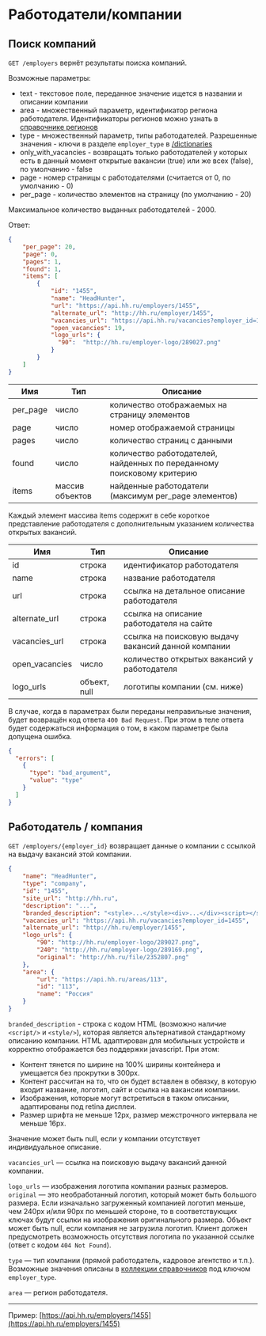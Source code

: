 # Работодатели/компании


<a name="search"></a>
## Поиск компаний

`GET /employers` вернёт результаты поиска компаний.

Возможные параметры:

 * text - текстовое поле, переданное значение ищется в названии и описании компании
 * area - множественный параметр, идентификатор региона работодателя. Идентификаторы регионов можно узнать в [справочнике регионов](areas.md)
 * type - множественный параметр, типы работодателей. Разрешенные значения - ключи в разделе `employer_type` в [/dictionaries](dictionaries.md)
 * only_with_vacancies - возвращать только работодателей у которых есть в данный момент открытые вакансии (true) или же всех (false), по умолчанию - false
 * page - номер страницы с работодателями (считается от 0, по умолчанию - 0)
 * per_page - количество элементов на страницу (по умолчанию - 20)

Максимальное количество выданных работодателей - 2000.

Ответ:

```json
{
    "per_page": 20,
    "page": 0,
    "pages": 1,
    "found": 1,
    "items": [
        {
            "id": "1455",
            "name": "HeadHunter",
            "url": "https://api.hh.ru/employers/1455",
            "alternate_url": "http://hh.ru/employer/1455",
            "vacancies_url": "https://api.hh.ru/vacancies?employer_id=1455",
            "open_vacancies": 19,
            "logo_urls": {
              "90":  "http://hh.ru/employer-logo/289027.png"
            }
        }
    ]
}
```

 Имя | Тип | Описание
 --- | --- | ---
 per_page | число | количество отображаемых на страницу элементов
 page | число | номер отображаемой страницы
 pages | число | количество страниц с данными
 found | число | количество работодателей, найденных по переданному поисковому критерию
 items | массив объектов | найденные работодатели (максимум per_page элементов)

Каждый элемент массива items содержит в себе короткое представление работодателя с дополнительным указанием количества открытых вакансий.

 Имя | Тип | Описание
 --- | --- | ---
 id | строка | идентификатор работодателя
 name | строка | название работодателя
 url | строка | ссылка на детальное описание работодателя
 alternate_url | строка | ссылка на описание работодателя на сайте
 vacancies_url  | строка | cсылка на поисковую выдачу вакансий данной компании
 open_vacancies | число | количество открытых вакансий у работодателя
 logo_urls      | объект, null | логотипы компании (см. ниже)

В случае, когда в параметрах были переданы неправильные значения, будет возвращён код ответа `400 Bad Request`.
При этом в теле ответа будет содержаться информация о том, в каком параметре была допущена ошибка.

```json
{
  "errors": [
    {
      "type": "bad_argument",
      "value": "type"
    }
  ]
}
```

<a name="item"></a>
## Работодатель / компания

`GET /employers/{employer_id}` возвращает данные о компании с ссылкой на выдачу вакансий этой компании.

```json
{
	"name": "HeadHunter",
	"type": "company",
	"id": "1455",
	"site_url": "http://hh.ru",
	"description": "...",
	"branded_description": "<style>...</style><div>...</div><script></script>",
	"vacancies_url": "https://api.hh.ru/vacancies?employer_id=1455",
	"alternate_url": "http://hh.ru/employer/1455",
	"logo_urls": {
		"90": "http://hh.ru/employer-logo/289027.png",
		"240": "http://hh.ru/employer-logo/289169.png",
		"original": "http://hh.ru/file/2352807.png"
	},
	"area": {
		"url": "https://api.hh.ru/areas/113",
		"id": "113",
		"name": "Россия"
	}
}
```

`branded_description` - строка с кодом HTML (возможно наличие `<script/>` и `<style/>`), которая является альтернативой стандартному описанию компании.
HTML адаптирован для мобильных устройств и корректно отображается без поддержки javascript. 
При этом:

* Контент тянется по ширине на 100% ширины контейнера и умещается без прокрутки в 300px. 
* Контент рассчитан на то, что он будет вставлен в обвязку, в которую входит название, логотип, сайт и ссылка на вакансии компании. 
* Изображения, которые могут встретиться в таком описании, адаптированы под retina дисплеи. 
* Размер шрифта не меньше 12px, размер межстрочного интервала не меньше 16px.

Значение может быть null, если у компании отсутствует индивидуальное описание. 

`vacancies_url` — ссылка на поисковую выдачу вакансий данной компании.

`logo_urls` — изображения логотипа компании разных размеров. `original` — это необработанный логотип, который может быть
большого размера. Если изначально загруженный компанией логотип меньше, чем 240px и/или 90px по меньшей стороне, то в
соответствующих ключах будут ссылки на изображения оригинального размера. Объект может быть null, если компания не загрузила
логотип. Клиент должен предусмотреть возможность отсутствия логотипа по указанной ссылке (ответ с кодом `404 Not Found`).

`type` — тип компании (прямой работодатель, кадровое агентство и т.п.). Возможные значения описаны в [коллекции справочников](dictionaries.md) под ключом `employer_type`. 

`area` — регион работодателя.

---

Пример: [https://api.hh.ru/employers/1455](https://api.hh.ru/employers/1455)
